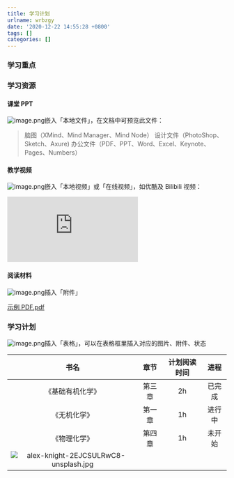 ```yaml
---
title: 学习计划
urlname: wrbzgy
date: '2020-12-22 14:55:28 +0800'
tags: []
categories: []
---
```


### 学习重点

### 学习资源

#### 课堂 PPT

![image.png](https://cdn.nlark.com/yuque/0/2019/png/215718/1567514692551-49e3e165-3fab-4dd7-895e-4b7e9a57ec24.png#align=left&display=inline&height=25&margin=%5Bobject%20Object%5D&name=image.png&originHeight=25&originWidth=25&size=1539&status=done&style=none&width=25)嵌入「本地文件」，在文档中可预览此文件：

> 脑图（XMind、Mind Manager、Mind Node）
> 设计文件（PhotoShop、Sketch、Axure)
> 办公文件（PDF、PPT、Word、Excel、Keynote、Pages、Numbers）

#### 教学视频

![image.png](https://cdn.nlark.com/yuque/0/2019/png/215718/1567514692551-49e3e165-3fab-4dd7-895e-4b7e9a57ec24.png#align=left&display=inline&height=25&margin=%5Bobject%20Object%5D&name=image.png&originHeight=25&originWidth=25&size=1539&status=done&style=none&width=25)嵌入「本地视频」或「在线视频」，如优酷及 Bilibili 视频：

<iframe src="https://player.bilibili.com/player.html?aid=55895675" frameborder="no" allowfullscreen="true"></iframe>

#### 阅读材料

![image.png](https://cdn.nlark.com/yuque/0/2019/png/215718/1567514692551-49e3e165-3fab-4dd7-895e-4b7e9a57ec24.png#align=left&display=inline&height=25&margin=%5Bobject%20Object%5D&name=image.png&originHeight=25&originWidth=25&size=1539&status=done&style=none&width=25)插入「附件」

[示例 PDF.pdf](https://www.yuque.com/attachments/yuque/0/2019/pdf/105911/1570525820813-a79b3d0f-38cb-4a73-a2bb-ce8f091f2049.pdf?_lake_card=%7B%22uid%22%3A%22rc-upload-1567514495288-26%22%2C%22src%22%3A%22https%3A%2F%2Fwww.yuque.com%2Fattachments%2Fyuque%2F0%2F2019%2Fpdf%2F105911%2F1570525820813-a79b3d0f-38cb-4a73-a2bb-ce8f091f2049.pdf%22%2C%22name%22%3A%22%E7%A4%BA%E4%BE%8BPDF.pdf%22%2C%22size%22%3A16189%2C%22type%22%3A%22application%2Fpdf%22%2C%22ext%22%3A%22pdf%22%2C%22progress%22%3A%7B%22percent%22%3A0%7D%2C%22status%22%3A%22done%22%2C%22percent%22%3A0%2C%22id%22%3A%22wTSXR%22%2C%22refSrc%22%3A%22https%3A%2F%2Fwww.yuque.com%2Fattachments%2Fyuque%2F0%2F2019%2Fpdf%2F105911%2F1569247460410-d74712f0-05ce-474b-b914-d76439248860.pdf%22%2C%22card%22%3A%22file%22%7D)

### 学习计划

![image.png](https://cdn.nlark.com/yuque/0/2019/png/215718/1567514692551-49e3e165-3fab-4dd7-895e-4b7e9a57ec24.png#align=left&display=inline&height=25&margin=%5Bobject%20Object%5D&name=image.png&originHeight=25&originWidth=25&size=1539&status=done&style=none&width=25)插入「表格」，可以在表格框里插入对应的图片、附件、状态

|                                                                                                                                                **书名**                                                                                                                                                | **章节** | **计划阅读时间** | **进程** |
| :----------------------------------------------------------------------------------------------------------------------------------------------------------------------------------------------------------------------------------------------------------------------------------------------------: | :------: | :--------------: | :------: |
|                                                                                                                                            《基础有机化学》                                                                                                                                            |  第三章  |        2h        |  已完成  |
|                                                                                                                                              《无机化学》                                                                                                                                              |  第一章  |        1h        |  进行中  |
|                                                                                                                                              《物理化学》                                                                                                                                              |  第四章  |        1h        |  未开始  |
| ![alex-knight-2EJCSULRwC8-unsplash.jpg](https://cdn.nlark.com/yuque/0/2019/jpeg/105911/1571983625842-9d347225-731e-41e0-ab51-91a232a2db72.jpeg#align=left&display=inline&height=3264&name=alex-knight-2EJCSULRwC8-unsplash.jpg&originHeight=3264&originWidth=4896&size=1555309&status=done&width=4896) |          |                  |          |
